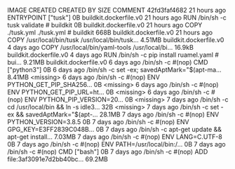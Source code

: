 IMAGE               CREATED             CREATED BY                                      SIZE                COMMENT
42fd3faf4682        21 hours ago        ENTRYPOINT ["tusk"]                             0B                  buildkit.dockerfile.v0
<missing>           21 hours ago        RUN /bin/sh -c tusk validate # buildkit         0B                  buildkit.dockerfile.v0
<missing>           21 hours ago        COPY ./tusk.yml ./tusk.yml # buildkit           668B                buildkit.dockerfile.v0
<missing>           21 hours ago        COPY /usr/local/bin/tusk /usr/local/bin/tusk…   4.51MB              buildkit.dockerfile.v0
<missing>           4 days ago          COPY /usr/local/bin/yaml-tools /usr/local/bi…   16.9kB              buildkit.dockerfile.v0
<missing>           4 days ago          RUN /bin/sh -c pip install ruamel.yaml # bui…   9.21MB              buildkit.dockerfile.v0
<missing>           6 days ago          /bin/sh -c #(nop)  CMD ["python3"]              0B
<missing>           6 days ago          /bin/sh -c set -ex;   savedAptMark="$(apt-ma…   8.41MB
<missing>           6 days ago          /bin/sh -c #(nop)  ENV PYTHON_GET_PIP_SHA256…   0B
<missing>           6 days ago          /bin/sh -c #(nop)  ENV PYTHON_GET_PIP_URL=ht…   0B
<missing>           6 days ago          /bin/sh -c #(nop)  ENV PYTHON_PIP_VERSION=20…   0B
<missing>           7 days ago          /bin/sh -c cd /usr/local/bin  && ln -s idle3…   32B
<missing>           7 days ago          /bin/sh -c set -ex   && savedAptMark="$(apt-…   28.1MB
<missing>           7 days ago          /bin/sh -c #(nop)  ENV PYTHON_VERSION=3.8.5     0B
<missing>           7 days ago          /bin/sh -c #(nop)  ENV GPG_KEY=E3FF2839C048B…   0B
<missing>           7 days ago          /bin/sh -c apt-get update && apt-get install…   7.03MB
<missing>           7 days ago          /bin/sh -c #(nop)  ENV LANG=C.UTF-8             0B
<missing>           7 days ago          /bin/sh -c #(nop)  ENV PATH=/usr/local/bin:/…   0B
<missing>           7 days ago          /bin/sh -c #(nop)  CMD ["bash"]                 0B
<missing>           7 days ago          /bin/sh -c #(nop) ADD file:3af3091e7d2bb40bc…   69.2MB
